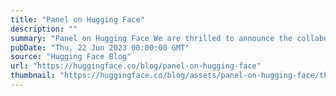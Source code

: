 ```yaml
---
title: "Panel on Hugging Face"
description: ""
summary: "Panel on Hugging Face We are thrilled to announce the collaboration between Panel and Hugging Face! ..."
pubDate: "Thu, 22 Jun 2023 00:00:00 GMT"
source: "Hugging Face Blog"
url: "https://huggingface.co/blog/panel-on-hugging-face"
thumbnail: "https://huggingface.co/blog/assets/panel-on-hugging-face/thumbnail.png"
---
```


